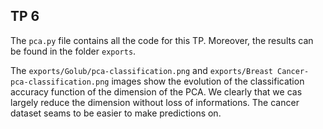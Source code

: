 ## TP 6

The `pca.py` file contains all the code for this TP. Moreover, the results can be found in the folder `exports`.

The `exports/Golub/pca-classification.png` and `exports/Breast Cancer-pca-classification.png` images show the evolution of the classification accuracy function of the dimension of the PCA.
We clearly that we cas largely reduce the dimension without loss of informations. The cancer dataset seams to be easier to make predictions on.